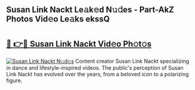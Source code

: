 ## Susan Link Nackt Le𝚊k𝚎d N𝚞𝚍es - Part-AkZ Photos Vid𝚎o Le𝚊ks ekssQ

# <h2><a href="http://fb1ks4k.evod.top/?m=Susan+Link+Nackt">🔗 👉🔴 Susan Link Nackt Vid𝚎o Ph𝚘t𝚘s</a></h2>

[![Susan Link Nackt N𝚞d𝚎s](https://i.imgur.com/8V9OHl7.gif)](http://fb1ks4k.evod.top/?m=Susan+Link+Nackt)
Content creator Susan Link Nackt specializing in dance and lifestyle-inspired videos. The public's perception of Susan Link Nackt has evolved over the years, from a beloved icon to a polarizing figure. 
